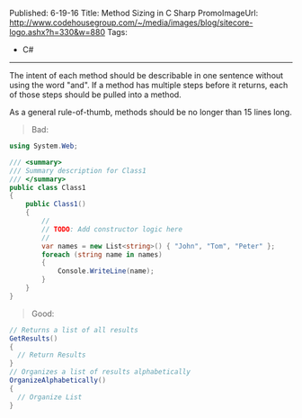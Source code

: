 Published: 6-19-16
Title: Method Sizing in C Sharp
PromoImageUrl: http://www.codehousegroup.com/~/media/images/blog/sitecore-logo.ashx?h=330&w=880
Tags:
  - C#
---
The intent of each method should be describable in one sentence without using the word "and". If a method has multiple steps before it returns, each of those steps should be pulled into a method. 

As a general rule-of-thumb, methods should be no longer than 15 lines long.


> Bad:
```cs
using System.Web;

/// <summary>
/// Summary description for Class1
/// </summary>
public class Class1
{
	public Class1()
	{
		//
		// TODO: Add constructor logic here
		//
        var names = new List<string>() { "John", "Tom", "Peter" };
        foreach (string name in names)
        {
            Console.WriteLine(name);
        }
	}
}
```



> Good:
```cs
// Returns a list of all results
GetResults() 
{
  // Return Results
}
// Organizes a list of results alphabetically
OrganizeAlphabetically()
{
  // Organize List
}
```
